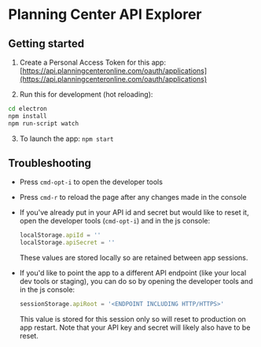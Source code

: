# Planning Center API Explorer

## Getting started

1. Create a Personal Access Token for this app:
   [https://api.planningcenteronline.com/oauth/applications](https://api.planningcenteronline.com/oauth/applications)

2. Run this for development (hot reloading):
  ```bash
  cd electron
  npm install
  npm run-script watch
  ```

3. To launch the app: `npm start`

## Troubleshooting

* Press `cmd-opt-i` to open the developer tools

* Press `cmd-r` to reload the page after any changes made in the console

* If you've already put in your API id and secret but would like to reset it, open the developer tools
  (`cmd-opt-i`) and in the js console:

  ```javascript
  localStorage.apiId = ''
  localStorage.apiSecret = ''
  ```
  
  These values are stored locally so are retained between app sessions.
    

* If you'd like to point the app to a different API endpoint (like your local dev tools or staging),
  you can do so by opening the developer tools and in the js console:

  ```javascript
  sessionStorage.apiRoot = '<ENDPOINT INCLUDING HTTP/HTTPS>'
  ```
  
  This value is stored for this session only so will reset to production on app restart. Note that your API
  key and secret will likely also have to be reset.
